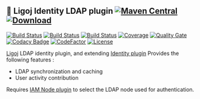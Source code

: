 ## :link: Ligoj Identity LDAP plugin [![Maven Central](https://maven-badges.herokuapp.com/maven-central/org.ligoj.plugin/plugin-id-ldap/badge.svg)](https://maven-badges.herokuapp.com/maven-central/org.ligoj.plugin/plugin-id-ldap) [![Download](https://api.bintray.com/packages/ligoj/maven-repo/plugin-id-ldap/images/download.svg) ](https://bintray.com/ligoj/maven-repo/plugin-id-ldap/_latestVersion)

[![Build Status](https://travis-ci.com/ligoj/plugin-id-ldap.svg?branch=master)](https://travis-ci.com/ligoj/plugin-id-ldap)
[![Build Status](https://circleci.com/gh/ligoj/plugin-id-ldap.svg?style=svg)](https://circleci.com/gh/ligoj/plugin-id-ldap)
[![Build Status](https://ci.appveyor.com/api/projects/status/9ece6vx26fd4i9v2/branch/master?svg=true)](https://ci.appveyor.com/project/ligoj/plugin-id-ldap/branch/master)
[![Coverage](https://sonarcloud.io/api/project_badges/measure?project=org.ligoj.plugin%3Aplugin-id-ldap&metric=coverage)](https://sonarcloud.io/dashboard?id=org.ligoj.plugin%3Aplugin-id-ldap)
[![Quality Gate](https://sonarcloud.io/api/project_badges/measure?metric=alert_status&project=org.ligoj.plugin:plugin-id-ldap)](https://sonarcloud.io/dashboard/index/org.ligoj.plugin:plugin-id-ldap)
[![Codacy Badge](https://api.codacy.com/project/badge/Grade/abf810c094e44c0691f71174c707d6ed)](https://www.codacy.com/app/ligoj/plugin-id-ldap?utm_source=github.com&amp;utm_medium=referral&amp;utm_content=ligoj/plugin-id-ldap&amp;utm_campaign=Badge_Grade)
[![CodeFactor](https://www.codefactor.io/repository/github/ligoj/plugin-id-ldap/badge)](https://www.codefactor.io/repository/github/ligoj/plugin-id-ldap)
[![License](http://img.shields.io/:license-mit-blue.svg)](http://fabdouglas.mit-license.org/)

[Ligoj](https://github.com/ligoj/ligoj) LDAP identity plugin, and extending [Identity plugin](https://github.com/ligoj/plugin-id)
Provides the following features :
- LDAP synchronization and caching
- User activity contribution

Requires [IAM Node plugin](https://github.com/ligoj/plugin-iam-node) to select the LDAP node used for authentication.
